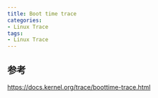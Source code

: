 ```yaml
---
title: Boot time trace
categories: 
- Linux Trace
tags:
- Linux Trace
---
```


## 参考
https://docs.kernel.org/trace/boottime-trace.html
